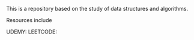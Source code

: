 This is a repository based on the study of data structures and algorithms. 

Resources include 

UDEMY: 
LEETCODE: 
